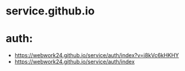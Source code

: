 # service.github.io

# auth:
* https://webwork24.github.io/service/auth/index?v=i8kVc6kHKHY
* https://webwork24.github.io/service/auth/index
